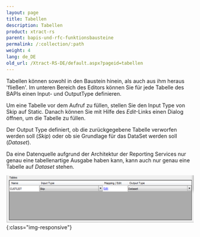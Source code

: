 ```yaml
---
layout: page
title: Tabellen
description: Tabellen
product: xtract-rs
parent: bapis-und-rfc-funktionsbausteine
permalink: /:collection/:path
weight: 4
lang: de_DE
old_url: /Xtract-RS-DE/default.aspx?pageid=tabellen
---
```


Tabellen können sowohl in den Baustein hinein, als auch aus ihm heraus 'fließen'. Im unteren Bereich des Editors können Sie für jede Tabelle des BAPIs einen Input- und OutputType definieren.

Um eine Tabelle vor dem Aufruf zu füllen, stellen Sie den Input Type von Skip auf Static. Danach können Sie mit Hilfe des *Edit*-Links einen Dialog öffnen, um die Tabelle zu füllen.

Der Output Type definiert, ob die zurückgegebene Tabelle verworfen werden soll (*Skip*) oder ob sie Grundlage für das DataSet werden soll (*Dataset*).

Da eine Datenquelle aufgrund der Architektur der Reporting Services nur genau eine tabellenartige Ausgabe haben kann, kann auch nur genau eine Tabelle auf *Dataset* stehen.

![BAPI-Table](/img/content/BAPI-Table.png){:class="img-responsive"}


